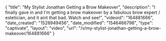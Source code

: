 {
    "title": "My Stylist Jonathan Getting a Brow Makeover",
    "description": "I finally gave in and I'm getting a brow makeover by a fabulous brow expert \/ estetician, and it aint that bad. Watch and see!",
    "videoid": "164881666",
    "date_created": "1528949456",
    "date_modified": "1546466798",
    "type": "captivate",
    "layout": "video",
    "url": "\/v\/my-stylist-jonathan-getting-a-brow-makeover\/164881666"
}